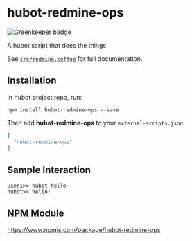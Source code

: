 # hubot-redmine-ops

[![Greenkeeper badge](https://badges.greenkeeper.io/xxlv/hubot-redmine-ops.svg)](https://greenkeeper.io/)

A hubot script that does the things

See [`src/redmine.coffee`](src/redmine.coffee) for full documentation.

## Installation

In hubot project repo, run:

`npm install hubot-redmine-ops --save`

Then add **hubot-redmine-ops** to your `external-scripts.json`:

```json
[
  "hubot-redmine-ops"
]
```

## Sample Interaction

```
user1>> hubot hello
hubot>> hello!
```

## NPM Module

https://www.npmjs.com/package/hubot-redmine-ops

